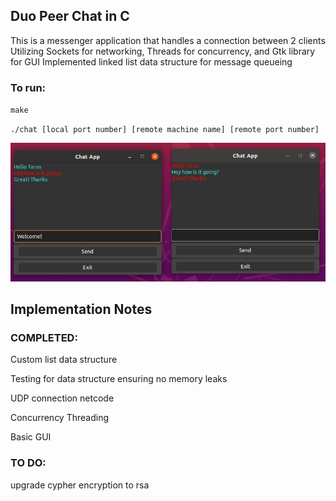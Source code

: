 ## Duo Peer Chat in C

This is a messenger application that handles a connection between 2 clients 
Utilizing Sockets for networking, Threads for concurrency, and Gtk library for GUI 
Implemented linked list data structure for message queueing

### To run:

`make`

`./chat [local port number] [remote machine name] [remote port number]`

![demo_image](ChatDemoImage.png)


## Implementation Notes

### COMPLETED:

Custom list data structure

Testing for data structure ensuring no memory leaks

UDP connection netcode

Concurrency Threading

Basic GUI


### TO DO: 

upgrade cypher encryption to rsa


